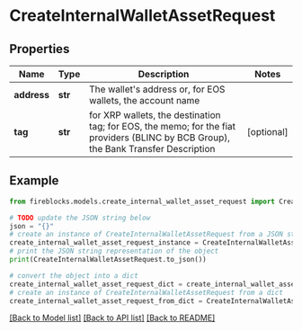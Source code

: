 # CreateInternalWalletAssetRequest


## Properties

Name | Type | Description | Notes
------------ | ------------- | ------------- | -------------
**address** | **str** | The wallet&#39;s address or, for EOS wallets, the account name | 
**tag** | **str** | for XRP wallets, the destination tag; for EOS, the memo; for the fiat providers (BLINC by BCB Group), the Bank Transfer Description | [optional] 

## Example

```python
from fireblocks.models.create_internal_wallet_asset_request import CreateInternalWalletAssetRequest

# TODO update the JSON string below
json = "{}"
# create an instance of CreateInternalWalletAssetRequest from a JSON string
create_internal_wallet_asset_request_instance = CreateInternalWalletAssetRequest.from_json(json)
# print the JSON string representation of the object
print(CreateInternalWalletAssetRequest.to_json())

# convert the object into a dict
create_internal_wallet_asset_request_dict = create_internal_wallet_asset_request_instance.to_dict()
# create an instance of CreateInternalWalletAssetRequest from a dict
create_internal_wallet_asset_request_from_dict = CreateInternalWalletAssetRequest.from_dict(create_internal_wallet_asset_request_dict)
```
[[Back to Model list]](../README.md#documentation-for-models) [[Back to API list]](../README.md#documentation-for-api-endpoints) [[Back to README]](../README.md)


